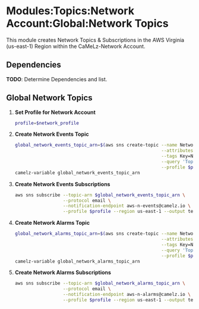 # Modules:Topics:Network Account:Global:Network Topics

This module creates Network Topics & Subscriptions in the AWS Virginia (us-east-1) Region within the
CaMeLz-Network Account.


## Dependencies

**TODO**: Determine Dependencies and list.

## Global Network Topics

1. **Set Profile for Network Account**

    ```bash
    profile=$network_profile
    ```

1. **Create Network Events Topic**

    ```bash
    global_network_events_topic_arn=$(aws sns create-topic --name Network-Events \
                                                           --attributes "DisplayName=CMLN Events" \
                                                           --tags Key=Name,Value=Network-Events-Topic Key=Company,Value=CaMeLz Key=Environment,Value=Network \
                                                           --query 'TopicArn' \
                                                           --profile $profile --region us-east-1 --output text)
    camelz-variable global_network_events_topic_arn
    ```

1. **Create Network Events Subscriptions**

    ```bash
    aws sns subscribe --topic-arn $global_network_events_topic_arn \
                      --protocol email \
                      --notification-endpoint aws-n-events@camelz.io \
                      --profile $profile --region us-east-1 --output text
    ```

1. **Create Network Alarms Topic**

    ```bash
    global_network_alarms_topic_arn=$(aws sns create-topic --name Network-Alarms \
                                                           --attributes "DisplayName=CMLN Alarms" \
                                                           --tags Key=Name,Value=Network-Alarms-Topic Key=Company,Value=CaMeLz Key=Environment,Value=Network \
                                                           --query 'TopicArn' \
                                                           --profile $profile --region us-east-1 --output text)
    camelz-variable global_network_alarms_topic_arn
    ```

1. **Create Network Alarms Subscriptions**

    ```bash
    aws sns subscribe --topic-arn $global_network_alarms_topic_arn \
                      --protocol email \
                      --notification-endpoint aws-n-alarms@camelz.io \
                      --profile $profile --region us-east-1 --output text
    ```
